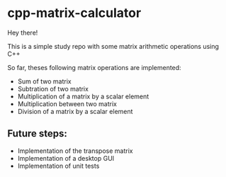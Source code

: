 # cpp-matrix-calculator

Hey there!

This is a simple study repo with some matrix arithmetic operations using C++

So far, theses following matrix operations are implemented: 

- Sum of two matrix
- Subtration of two matrix
- Multiplication of a matrix by a scalar element
- Multiplication between two matrix
- Division of a matrix by a scalar element

## Future steps:
- Implementation of the transpose matrix
- Implementation of a desktop GUI
- Implementation of unit tests
